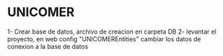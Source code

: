 # UNICOMER

1- Crear base de datos, archivo de creacion en carpeta DB
2- levantar el proyecto, en web config "UNICOMEREntities" cambiar los datos de conexion a la base de datos